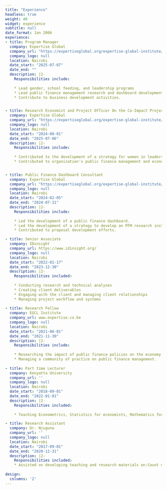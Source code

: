 ```yaml
---
title: "Experience"
headless: true
weight: 40
widget: experience
subtitle: null
date_format: Jan 2006
experience:
- title: Program Manager
  company: Expertise Global
  company_url: "https://expertiseglobal.org/expertise-global-institute/"
  company_logo: null
  location: Nairobi
  date_start: "2025-07-07"
  date_end: ""
  description: |2-
    Responsibilities include:
    
    * Lead gender, school feeding, and leadership programs
    * Lead public finance management research and dashboard development
    * Contribute to business development activities.


- title: Research Economist and Project Officer On the Co-Impact Project
  company: Expertise Global
  company_url: "https://expertiseglobal.org/expertise-global-institute/"
  company_logo: null
  location: Nairobi
  date_start: "2024-08-01"
  date_end: "2025-07-06"
  description: |2-
    Responsibilities include:
    
    * Contributed to the development of a strategy for women in leadership in banking sector.
    * Contributed to organization's public finance management and economic research.


- title: Public Finance Dashboard Consultant
  company: Expertise Global
  company_url: "https://expertiseglobal.org/expertise-global-institute/"
  company_logo: null
  location: Nairobi
  date_start: "2024-02-05"
  date_end: "2024-07-31"
  description: |2-
    Responsibilities include:
    
    * Led the development of a public finance dashboard.
    * Led the development of a strategy to develop an PFM research institute.
    * Contributed to proposal development efforts.

- title: Senior Associate
  company: IDinsight
  company_url: https://www.idinsight.org/
  company_logo: null
  location: Nairobi
  date_start: "2022-01-17"
  date_end: "2023-12-30"
  description: |2-
    Responsibilities included:
    
    * Conducting research and technical analyses
    * Creating client deliverables
    * Engaging with the client and managing client relationships 
    * Managing project workflow and systems
    
- title: Research Fellow
  company: EGCL Institute
  company_url: www.expertise.co.ke
  company_logo: null
  location: Nairobi
  date_start: "2021-06-01"
  date_end: "2021-11-30"
  description: |2-
    Responsibilities include:
    
    * Researching the impact of public finance policies on the economy.
    * Managing a community of practice on public finance management.
    
- title: Part time Lecturer
  company: Kenyatta University
  company_url: ''
  company_logo: null
  location: Nairobi
  date_start: "2018-09-01"
  date_end: "2022-01-01"
  description: |2-
    Responsibilities included: 
    
    * Teaching Econometrics, Statistics for economists, Mathematics for economists, Operational Research and Economic modeling and computer application.

- title: Research Assistant
  company: Dr. Njuguna
  company_url: ''
  company_logo: null
  location: Nairobi
  date_start: "2017-09-01"
  date_end: "2020-12-31"
  description: |2-
    Responsibilities included: 
    * Assisted on developing teaching and research materials on:Count data models, Time series analysis, Trade models, and Public debt in Africa.
  
design:
  columns: '2'
---
```


